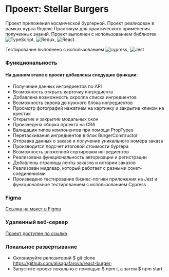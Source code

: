 # Проект: Stellar Burgers

Проект приложения космической бургерной. Проект реализован в рамках курса Яндекс Практикум для практического применения полученных знаний. 
Проект выполнен с использованием библиотек ![TypeScript](https://img.shields.io/badge/typescript-%23007ACC.svg?style=for-the-badge&logo=typescript&logoColor=white), ![Redux](https://img.shields.io/badge/redux-%23593d88.svg?style=for-the-badge&logo=redux&logoColor=white), ![React](https://img.shields.io/badge/react-%2320232a.svg?style=for-the-badge&logo=react&logoColor=%2361DAFB).

Тестирование выполнено с использованием ![cypress](https://img.shields.io/badge/-cypress-%23E5E5E5?style=for-the-badge&logo=cypress&logoColor=058a5e), ![Jest](https://img.shields.io/badge/-jest-%23C21325?style=for-the-badge&logo=jest&logoColor=white)

### Функциональность

#### На данном этапе в проект добавлены следущие функции: 

* Получение данных ингредиентов по API
* Возможность открыть карточку ингредиента
* Добавлена возможность скролла списка ингредиентов
* Возможность скрола до нужного блока ингредиентов
* Просмотр фотографий нажатием на картинку и закрытие кликом на крестик
* Открытие и закрытие модальных окон
* Произведена сборка проекта на CRA
* Валидация типов компонентов при помощи PropTypes
* Перетаскивания ингредиентов в блок BurgerConstructor
* Отправка данных о заказе и получение уникального номера заказа
* Производится подсчет итоговой стоимости бургера
* Возможность вложенной сортировкм ингредиентов
* Реализована функциональность авторизации и регистрации
* Добавлены страницы ленты заказов и истории заказов
* Реализован мидлвар, который работает с разными сокет-соединениями
* Произведено тестирование бизнес-логики приложения на Jest и функциональное тестированием с использованием Cypress



### Figma

[Ссылка на макет в Figma](https://www.figma.com/file/tLatiSwpQmOsE3nSReMmqN/React_Bootcamp_%D0%9F%D1%80%D0%BE%D0%B5%D0%BA%D1%82%D0%BD%D1%8B%D0%B5-%D0%B7%D0%B0%D0%B4%D0%B0%D1%87%D0%B8_external_link?node-id=0%3A1)


### Удаленный веб-сервер

[Проект доступен по ссылке](http://partikum.domain.nomoredomains.work/)


### Локальное развертывание

* Склонируйте репозиторий $ git clone https://github.com/alisagafarova/react-burger;
* Запустите проект локально с помощью $ npm i, а затем $ npm start.